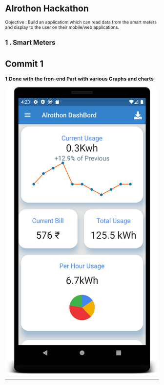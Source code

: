# Alrothon Hackathon
Objective : Build an applicatiom which can read data from the smart meters and 
display to the user on their mobile/web applications.

## 1 . Smart Meters



# Commit 1
### 1.Done with the fron-end Part with various Graphs and charts
<img src="Images/dashboard1.png">

-----------
